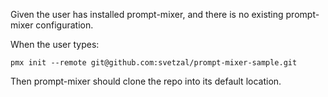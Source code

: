 Given the user has installed prompt-mixer, and there is no existing prompt-mixer configuration.

When the user types:

```
pmx init --remote git@github.com:svetzal/prompt-mixer-sample.git
```

Then prompt-mixer should clone the repo into its default location.
